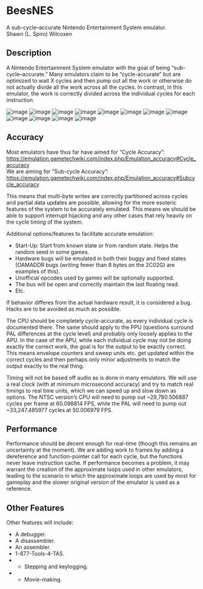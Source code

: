 # BeesNES
A sub-cycle–accurate Nintendo Entertainment System emulator.
<br>Shawn (L. Spiro) Wilcoxen  

## Description
A Nintendo Entertainment System emulator with the goal of being “sub-cycle–accurate.” Many emulators claim to be “cycle-accurate” but are optimized to wait X cycles and then pump out all the work or otherwise do not actually divide all the work across all the cycles. In contrast, in this emulator, the work is correctly divided across the individual cycles for each instruction.

![image](https://user-images.githubusercontent.com/7362666/209457943-0ea5581c-2220-44bf-a046-ed2be6bf77d4.png)
![image](https://user-images.githubusercontent.com/7362666/209458107-919f63ed-2a4b-4bc0-ae65-46aff1c799b4.png)
![image](https://user-images.githubusercontent.com/7362666/209458143-d44796b1-c0cf-40e1-9f89-b71b8be555b1.png)
![image](https://user-images.githubusercontent.com/7362666/209458158-a01a7a05-bcee-494e-a0cc-8ee3e759cae8.png)
![image](https://user-images.githubusercontent.com/7362666/209458173-abb73203-21b0-4f74-8b76-e0113ed76cf7.png)
![image](https://user-images.githubusercontent.com/7362666/209458188-0fb8a5c5-3d25-4583-b618-e7ea92e3c75d.png)
![image](https://user-images.githubusercontent.com/7362666/209458230-92ef54ae-ce4e-4ceb-9a0d-e7e235c57feb.png)
![image](https://user-images.githubusercontent.com/7362666/209458242-87f07e69-22bf-44de-b3ba-ad15ddc157e0.png)
![image](https://user-images.githubusercontent.com/7362666/209458269-7ffe82aa-63fd-4327-b56a-fbbd392cbd38.png)
![image](https://user-images.githubusercontent.com/7362666/209458418-5e562f83-043b-4e38-aefc-cc8fb6eb568f.png)
![image](https://user-images.githubusercontent.com/7362666/209458490-10276135-25ad-40c0-930d-b0b273b6ef1d.png)
![image](https://user-images.githubusercontent.com/7362666/209479877-da6870b8-523b-4131-bbf8-7e472010be6f.png)



## Accuracy
Most emulators have thus far have aimed for “Cycle Accuracy”: https://emulation.gametechwiki.com/index.php/Emulation_accuracy#Cycle_accuracy  
We are aiming for “Sub-cycle Accuracy”: https://emulation.gametechwiki.com/index.php/Emulation_accuracy#Subcycle_accuracy  
	
This means that multi-byte writes are correctly partitioned across cycles and partial data updates are possible, allowing for the more esoteric features of the system to be accurately emulated.  This means we should be able to support interrupt hijacking and any other cases that rely heavily on the cycle timing of the system.  

Additional options/features to facilitate accurate emulation:  
* Start-Up: Start from known state or from random state.  Helps the random seed in some games.  
* Hardware bugs will be emulated in both their buggy and fixed states (OAMADDR bugs (writing fewer than 8 bytes on the 2C02G) are examples of this).  
* Unofficial opcodes used by games will be optionally supported.  
* The bus will be open and correctly maintain the last floating read.  
* Etc.  

If behavior differes from the actual hardware result, it is considered a bug.  Hacks are to be avoided as much as possible.

The CPU should be completely cycle-accurate, as every individual cycle is documented there. The same should apply to the PPU (questions surround PAL differences at the cycle level) and probably only loosely applies to the APU.  In the case of the APU, while each individual cycle may not be doing exactly the correct work, the goal is for the output to be exactly correct. This means envelope counters and sweep units etc. get updated within the correct cycles and then perhaps only minor adjustments to match the output exactly to the real thing.  

Timing will not be based off audio as is done in many emulators. We will use a real clock (with at minimum microsecond accuracy) and try to match real timings to real time units, which we can speed up and slow down as options.  The NTSC version’s CPU will need to pump out ~29,780.506887 cycles per frame at 60.098814 FPS, while the PAL will need to pump out ~33,247.485977 cycles at 50.006979 FPS.

## Performance
Performance should be decent enough for real-time (though this remains an uncertainty at the moment). We are adding work to frames by adding a dereference and function-pointer call for each cycle, but the functions never leave instruction cache. If performance becomes a problem, it may warrant the creation of the approximate loops used in other emulators, leading to the scenario in which the approximate loops are used by most for gameplay and the slower original version of the emulator is used as a reference.  

## Other Features
Other features will include:  
* A debugger.  
* A disassembler.  
* An assembler.  
* 1-877-Tools-4-TAS.  
* * Stepping and keylogging.  
* * Movie-making.  
